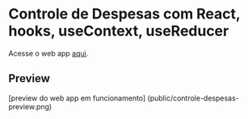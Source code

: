 # Controle de Despesas com React, hooks, useContext, useReducer

Acesse o web app [aqui](https://robson-melo-dev.github.io/controle-despesas/).

## Preview

[preview do web app em funcionamento] (public/controle-despesas-preview.png)
